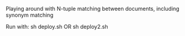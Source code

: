 Playing around with N-tuple matching between documents, including synonym matching

Run with:
    sh deploy.sh
OR
    sh deploy2.sh
